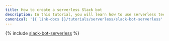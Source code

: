 ```yaml
---
title: How to create a serverless Slack bot
description: In this tutorial, you will learn how to use serverless technology to create a Slack bot that will run commands in a chat and respond to user messages.
canonical: '{{ link-docs }}/tutorials/serverless/slack-bot-serverless'
---
```


{% include [slack-bot-serverless](../../_tutorials/serverless/slack-bot-serverless.md) %}
